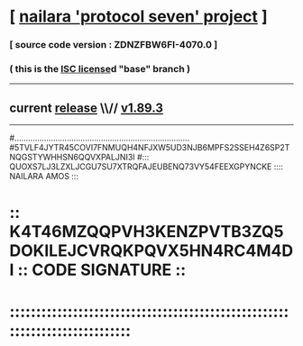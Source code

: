 
# [ [nailara 'protocol seven' project](http://nailara.network/) ]

### [ source code version : ZDNZFBW6FI-4070.0 ]

### ( this is the [ISC license](license)d "base" branch )
---
## current [release](https://github.com/nailara-technologies/protocol-7/releases) \\\\// [v1.89.3](https://github.com/nailara-technologies/protocol-7/releases/tag/v1.89.3)
---

#.............................................................................
#5TVLF4JYTR45COVI7FNMUQH4NFJXW5UD3NJB6MPFS2SSEH4Z6SP2TNQGSTYWHHSN6QQVXPALJNI3I
#::: QUOXS7LJ3LZXLJCGU7SU7XTRQFAJEUBENQ73VY54FEEXGPYNCKE :::: NAILARA AMOS :::
# :: K4T46MZQQPVH3KENZPVTB3ZQ5DOKILEJCVRQKPQVX5HN4RC4M4DI :: CODE SIGNATURE ::
# ::::::::::::::::::::::::::::::::::::::::::::::::::::::::::::::::::::::::::::
